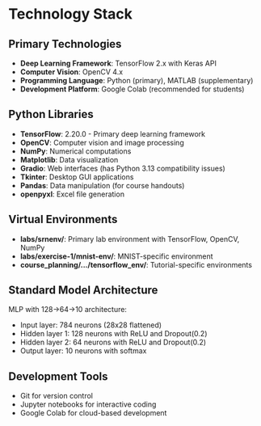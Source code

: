 # Technology Stack

## Primary Technologies
- **Deep Learning Framework**: TensorFlow 2.x with Keras API
- **Computer Vision**: OpenCV 4.x
- **Programming Language**: Python (primary), MATLAB (supplementary)
- **Development Platform**: Google Colab (recommended for students)

## Python Libraries
- **TensorFlow**: 2.20.0 - Primary deep learning framework
- **OpenCV**: Computer vision and image processing
- **NumPy**: Numerical computations
- **Matplotlib**: Data visualization
- **Gradio**: Web interfaces (has Python 3.13 compatibility issues)
- **Tkinter**: Desktop GUI applications
- **Pandas**: Data manipulation (for course handouts)
- **openpyxl**: Excel file generation

## Virtual Environments
- **labs/srnenv/**: Primary lab environment with TensorFlow, OpenCV, NumPy
- **labs/exercise-1/mnist-env/**: MNIST-specific environment
- **course_planning/.../tensorflow_env/**: Tutorial-specific environments

## Standard Model Architecture
MLP with 128→64→10 architecture:
- Input layer: 784 neurons (28x28 flattened)
- Hidden layer 1: 128 neurons with ReLU and Dropout(0.2)
- Hidden layer 2: 64 neurons with ReLU and Dropout(0.2)
- Output layer: 10 neurons with softmax

## Development Tools
- Git for version control
- Jupyter notebooks for interactive coding
- Google Colab for cloud-based development
